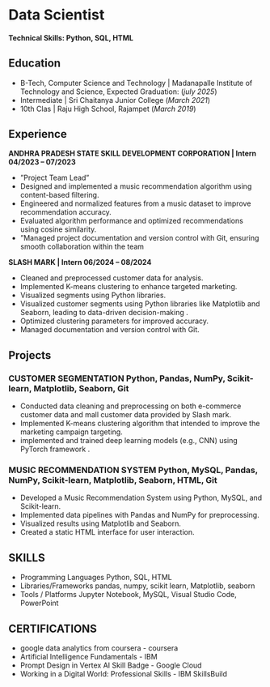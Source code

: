 # Data Scientist

#### Technical Skills: Python, SQL, HTML

## Education
- B-Tech, Computer Science and Technology | Madanapalle Institute of Technology and Science, Expected Graduation: (_july 2025_)								       		
- Intermediate	|  Sri Chaitanya Junior College (_March 2021_)	 			        		
- 10th Clas     | Raju High School, Rajampet (_March 2019_)

## Experience
**ANDHRA PRADESH STATE SKILL DEVELOPMENT CORPORATION | Intern 04/2023 – 07/2023**
- ”Project Team Lead”
- Designed and implemented a music recommendation algorithm using content-based filtering.
- Engineered and normalized features from a music dataset to improve recommendation accuracy.
- Evaluated algorithm performance and optimized recommendations using cosine similarity.
- ”Managed project documentation and version control with Git, ensuring smooth collaboration within the team


**SLASH MARK | Intern 06/2024 – 08/2024**
- Cleaned and preprocessed customer data for analysis.
- Implemented K-means clustering to enhance targeted marketing.
- Visualized segments using Python libraries.
- Visualized customer segments using Python libraries like Matplotlib and Seaborn, leading to data-driven decision-making .
- Optimized clustering parameters for improved accuracy.
- Managed documentation and version control with Git.

## Projects
### CUSTOMER SEGMENTATION Python, Pandas, NumPy, Scikit-learn, Matplotlib, Seaborn, Git

- Conducted data cleaning and preprocessing on both e-commerce customer data and mall customer data provided by Slash mark.
- Implemented K-means clustering algorithm that intended to improve the marketing campaign targeting.
- implemented and trained deep learning models (e.g., CNN) using PyTorch framework .

### MUSIC RECOMMENDATION SYSTEM Python, MySQL, Pandas, NumPy, Scikit-learn, Matplotlib, Seaborn, HTML, Git

- Developed a Music Recommendation System using Python, MySQL, and Scikit-learn.
- Implemented data pipelines with Pandas and NumPy for preprocessing.
- Visualized results using Matplotlib and Seaborn.
- Created a static HTML interface for user interaction.

## SKILLS
- Programming Languages Python, SQL, HTML
- Libraries/Frameworks pandas, numpy, scikit learn, Matplotlib, seaborn
- Tools / Platforms Jupyter Notebook, MySQL, Visual Studio Code, PowerPoint

## CERTIFICATIONS
- google data analytics from coursera - coursera
- Artificial Intelligence Fundamentals - IBM
- Prompt Design in Vertex AI Skill Badge - Google Cloud
- Working in a Digital World: Professional Skills - IBM SkillsBuild
